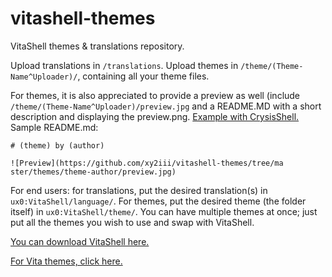 # vitashell-themes
VitaShell themes &amp; translations repository.

Upload translations in `/translations`. Upload themes in `/theme/(Theme-Name^Uploader)/`, containing all your theme files.

For themes, it is also appreciated to provide a preview as well (include `/theme/(Theme-Name^Uploader)/preview.jpg` and a README.MD with a short description and displaying the preview.png. [Example with CrysisShell.](https://github.com/xy2iii/vitashell-themes/tree/master/themes/CrysisShell-memomo) Sample README.md:
```
# (theme) by (author)

![Preview](https://github.com/xy2iii/vitashell-themes/tree/ma ster/themes/theme-author/preview.jpg)
```

For end users: for translations, put the desired translation(s) in `ux0:VitaShell/language/`. For themes, put the desired theme (the folder itself) in `ux0:VitaShell/theme/`. You can have multiple themes at once; just put all the themes you wish to use and swap with VitaShell.

[You can download VitaShell here.](https://github.com/TheOfficialFloW/VitaShell/)

[For Vita themes, click here.](https://repod.github.io/vitathemes/)

